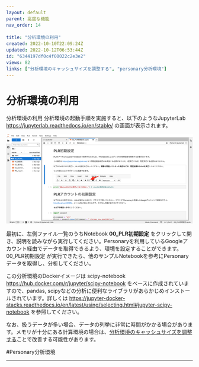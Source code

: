 ```yaml
---
layout: default
parent: 高度な機能
nav_order: 14

title: "分析環境の利用"
created: 2022-10-10T22:09:24Z
updated: 2022-10-12T06:53:44Z
id: "6344197df0c4f00022c2e3e2"
views: 82
links: ["分析環境のキャッシュサイズを調整する", "personary分析環境"]
---
```


# 分析環境の利用

分析環境の利用
分析環境の起動手順を実施すると、以下のようなJupyterLab <https://jupyterlab.readthedocs.io/en/stable/> の画面が表示されます。

![](/images/63456d0fd29fca0020464f20.png)

最初に、左側ファイル一覧のうちNotebook **00_PLR初期設定** をクリックして開き、説明を読みながら実行してください。Personaryを利用しているGoogleアカウント経由でデータを取得できるよう、環境を設定することができます。
00_PLR初期設定 が実行できたら、他のサンプルNotebookを参考にPersonaryデータを取得し、分析してください。

この分析環境のDockerイメージは scipy-notebook <https://hub.docker.com/r/jupyter/scipy-notebook> をベースに作成されていますので、pandas, scipyなどの分析に便利なライブラリがあらかじめインストールされています。詳しくは <https://jupyter-docker-stacks.readthedocs.io/en/latest/using/selecting.html#jupyter-scipy-notebook> を参照してください。

なお、扱うデータが多い場合、データの列挙に非常に時間がかかる場合があります。メモリが十分にある計算環境の場合は、[分析環境のキャッシュサイズを調整する](分析環境のキャッシュサイズを調整する/)ことで改善する可能性があります。

#Personary分析環境


---
